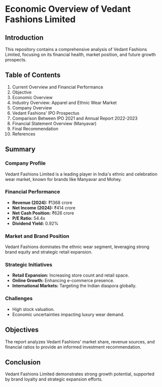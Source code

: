 # Economic Overview of Vedant Fashions Limited

## Introduction

This repository contains a comprehensive analysis of Vedant Fashions Limited, focusing on its financial health, market position, and future growth prospects.

## Table of Contents

1. Current Overview and Financial Performance
2. Objective
3. Economic Overview
4. Industry Overview: Apparel and Ethnic Wear Market
5. Company Overview
6. Vedant Fashions' IPO Prospectus
7. Comparison Between IPO 2021 and Annual Report 2022-2023
8. Financial Statement Overview (Manyavar)
9. Final Recommendation
10. References

## Summary

### Company Profile

Vedant Fashions Limited is a leading player in India's ethnic and celebration wear market, known for brands like Manyavar and Mohey.

### Financial Performance

- **Revenue (2024):** ₹1368 crore
- **Net Income (2024):** ₹414 crore
- **Net Cash Position:** ₹626 crore
- **P/E Ratio:** 54.4x
- **Dividend Yield:** 0.92%

### Market and Brand Position

Vedant Fashions dominates the ethnic wear segment, leveraging strong brand equity and strategic retail expansion.

### Strategic Initiatives

- **Retail Expansion:** Increasing store count and retail space.
- **Online Growth:** Enhancing e-commerce presence.
- **International Markets:** Targeting the Indian diaspora globally.

### Challenges

- High stock valuation.
- Economic uncertainties impacting luxury wear demand.

## Objectives

The report analyzes Vedant Fashions' market share, revenue sources, and financial ratios to provide an informed investment recommendation.

## Conclusion

Vedant Fashions Limited demonstrates strong growth potential, supported by brand loyalty and strategic expansion efforts.
